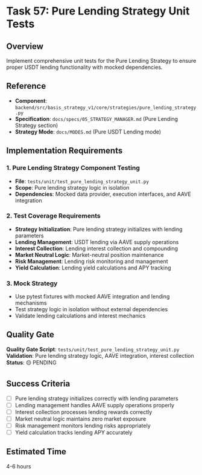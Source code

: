 # Task 57: Pure Lending Strategy Unit Tests

## Overview
Implement comprehensive unit tests for the Pure Lending Strategy to ensure proper USDT lending functionality with mocked dependencies.

## Reference
- **Component**: `backend/src/basis_strategy_v1/core/strategies/pure_lending_strategy.py`
- **Specification**: `docs/specs/05_STRATEGY_MANAGER.md` (Pure Lending Strategy section)
- **Strategy Mode**: `docs/MODES.md` (Pure USDT Lending mode)

## Implementation Requirements

### 1. Pure Lending Strategy Component Testing
- **File**: `tests/unit/test_pure_lending_strategy_unit.py`
- **Scope**: Pure lending strategy logic in isolation
- **Dependencies**: Mocked data provider, execution interfaces, and AAVE integration

### 2. Test Coverage Requirements
- **Strategy Initialization**: Pure lending strategy initializes with lending parameters
- **Lending Management**: USDT lending via AAVE supply operations
- **Interest Collection**: Lending interest collection and compounding
- **Market Neutral Logic**: Market-neutral position maintenance
- **Risk Management**: Lending risk monitoring and management
- **Yield Calculation**: Lending yield calculations and APY tracking

### 3. Mock Strategy
- Use pytest fixtures with mocked AAVE integration and lending mechanisms
- Test strategy logic in isolation without external dependencies
- Validate lending calculations and interest mechanics

## Quality Gate
**Quality Gate Script**: `tests/unit/test_pure_lending_strategy_unit.py`
**Validation**: Pure lending strategy logic, AAVE integration, interest collection
**Status**: 🟡 PENDING

## Success Criteria
- [ ] Pure lending strategy initializes correctly with lending parameters
- [ ] Lending management handles AAVE supply operations properly
- [ ] Interest collection processes lending rewards correctly
- [ ] Market neutral logic maintains zero market exposure
- [ ] Risk management monitors lending risks appropriately
- [ ] Yield calculation tracks lending APY accurately

## Estimated Time
4-6 hours
